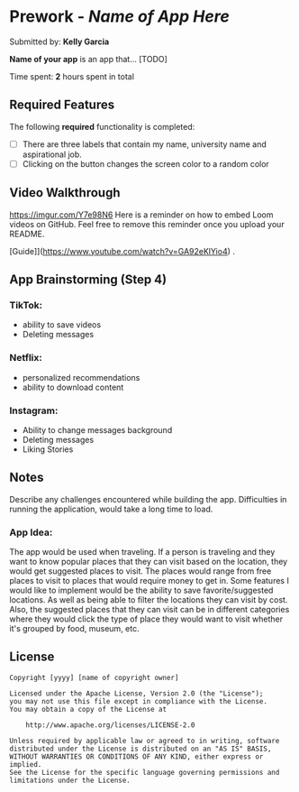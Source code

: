# Prework - *Name of App Here*

Submitted by: **Kelly Garcia**

**Name of your app** is an app that... [TODO] 

Time spent: **2** hours spent in total

## Required Features

The following **required** functionality is completed:

- [ ] There are three labels that contain my name, university name and aspirational job.
- [ ] Clicking on the button changes the screen color to a random color
 
## Video Walkthrough
https://imgur.com/Y7e98N6 
Here is a reminder on how to embed Loom videos on GitHub. Feel free to remove this reminder once you upload your README. 

[Guide]](https://www.youtube.com/watch?v=GA92eKlYio4) .

## App Brainstorming (Step 4)
### TikTok:
- ability to save videos
- Deleting messages
### Netflix:
- personalized recommendations
- ability to download content
### Instagram:
- Ability to change messages background
- Deleting messages
- Liking Stories
  
## Notes
Describe any challenges encountered while building the app.
Difficulties in running the application, would take a long time to load. 

### App Idea: 
The app would be used when traveling. If a person is traveling and they want to know popular places that they can visit based on the location, they would get suggested places to visit. The places would range from free places to visit to places that would require money to get in. Some features I would like to implement would be the ability to save favorite/suggested locations. As well as being able to filter the locations they can visit by cost. Also, the suggested places that they can visit can be in different categories where they would click the type of place they would want to visit whether it's grouped by food, museum, etc.

## License

    Copyright [yyyy] [name of copyright owner]

    Licensed under the Apache License, Version 2.0 (the "License");
    you may not use this file except in compliance with the License.
    You may obtain a copy of the License at

        http://www.apache.org/licenses/LICENSE-2.0

    Unless required by applicable law or agreed to in writing, software
    distributed under the License is distributed on an "AS IS" BASIS,
    WITHOUT WARRANTIES OR CONDITIONS OF ANY KIND, either express or implied.
    See the License for the specific language governing permissions and
    limitations under the License.
